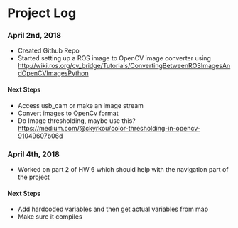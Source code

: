 # Project Log

### April 2nd, 2018
* Created Github Repo
* Started setting up a ROS image to OpenCV image converter using http://wiki.ros.org/cv_bridge/Tutorials/ConvertingBetweenROSImagesAndOpenCVImagesPython

#### Next Steps
* Access usb_cam or make an image stream
* Convert images to OpenCv format
* Do Image thresholding, maybe use this? https://medium.com/@ckyrkou/color-thresholding-in-opencv-91049607b06d
  
### April 4th, 2018
* Worked on part 2 of HW 6 which should help with the navigation part of the project

#### Next Steps
* Add hardcoded variables and then get actual variables from map
* Make sure it compiles
